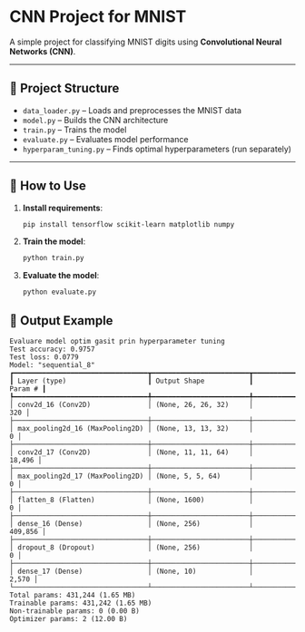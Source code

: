 # CNN Project for MNIST

A simple project for classifying MNIST digits using **Convolutional Neural Networks (CNN)**.

---

## 📂 Project Structure

- `data_loader.py` – Loads and preprocesses the MNIST data  
- `model.py` – Builds the CNN architecture  
- `train.py` – Trains the model  
- `evaluate.py` – Evaluates model performance  
- `hyperparam_tuning.py` – Finds optimal hyperparameters (run separately)  

---

## 🚀 How to Use

1. **Install requirements**:  
   ```bash
   pip install tensorflow scikit-learn matplotlib numpy
2. **Train the model**:
    ```bash
    python train.py
3. **Evaluate the model**:
    ```bash
    python evaluate.py

## 💾 Output Example

```text
Evaluare model optim gasit prin hyperparameter tuning
Test accuracy: 0.9757
Test loss: 0.0779
Model: "sequential_8"
┏━━━━━━━━━━━━━━━━━━━━━━━━━━━━━━━━━┳━━━━━━━━━━━━━━━━━━━━━━━━┳━━━━━━━━━━━━━━━┓
┃ Layer (type)                    ┃ Output Shape           ┃       Param # ┃
┡━━━━━━━━━━━━━━━━━━━━━━━━━━━━━━━━━╇━━━━━━━━━━━━━━━━━━━━━━━━╇━━━━━━━━━━━━━━━┩
│ conv2d_16 (Conv2D)              │ (None, 26, 26, 32)     │           320 │
├─────────────────────────────────┼────────────────────────┼───────────────┤
│ max_pooling2d_16 (MaxPooling2D) │ (None, 13, 13, 32)     │             0 │
├─────────────────────────────────┼────────────────────────┼───────────────┤
│ conv2d_17 (Conv2D)              │ (None, 11, 11, 64)     │        18,496 │
├─────────────────────────────────┼────────────────────────┼───────────────┤
│ max_pooling2d_17 (MaxPooling2D) │ (None, 5, 5, 64)       │             0 │
├─────────────────────────────────┼────────────────────────┼───────────────┤
│ flatten_8 (Flatten)             │ (None, 1600)           │             0 │
├─────────────────────────────────┼────────────────────────┼───────────────┤
│ dense_16 (Dense)                │ (None, 256)            │       409,856 │
├─────────────────────────────────┼────────────────────────┼───────────────┤
│ dropout_8 (Dropout)             │ (None, 256)            │             0 │
├─────────────────────────────────┼────────────────────────┼───────────────┤
│ dense_17 (Dense)                │ (None, 10)             │         2,570 │
└─────────────────────────────────┴────────────────────────┴───────────────┘
Total params: 431,244 (1.65 MB)
Trainable params: 431,242 (1.65 MB)
Non-trainable params: 0 (0.00 B)
Optimizer params: 2 (12.00 B)
